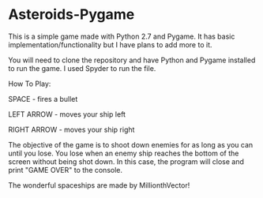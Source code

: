 # Asteroids-Pygame

This is a simple game made with Python 2.7 and Pygame. It has basic implementation/functionality but I have plans to add more to it.

You will need to clone the repository and have Python and Pygame installed to run the game. I used Spyder to run the file. 

How To Play:

SPACE - fires a bullet

LEFT ARROW - moves your ship left

RIGHT ARROW - moves your ship right

The objective of the game is to shoot down enemies for as long as you can until you lose. You lose when an enemy ship reaches
the bottom of the screen without being shot down. In this case, the program will close and print "GAME OVER" to the console.

The wonderful spaceships are made by MillionthVector!
